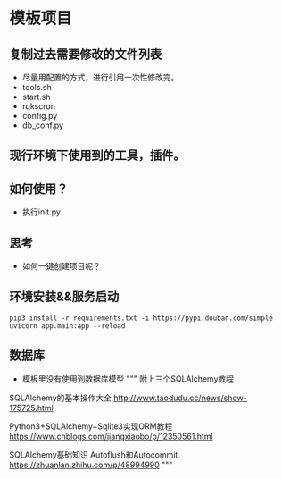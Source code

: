 # 模板项目

## 复制过去需要修改的文件列表

* 尽量用配置的方式，进行引用一次性修改完。
* tools.sh
* start.sh
* rqkscron
* config.py
* db_conf.py

## 现行环境下使用到的工具，插件。



## 如何使用？
- 执行init.py


## 思考
- 如何一键创建项目呢？

## 环境安装&&服务启动
`pip3 install -r requirements.txt -i https://pypi.douban.com/simple`
`uvicorn app.main:app --reload`


## 数据库
- 模板里没有使用到数据库模型
""" 附上三个SQLAlchemy教程

SQLAlchemy的基本操作大全 
    http://www.taodudu.cc/news/show-175725.html

Python3+SQLAlchemy+Sqlite3实现ORM教程 
    https://www.cnblogs.com/jiangxiaobo/p/12350561.html

SQLAlchemy基础知识 Autoflush和Autocommit
    https://zhuanlan.zhihu.com/p/48994990
"""
